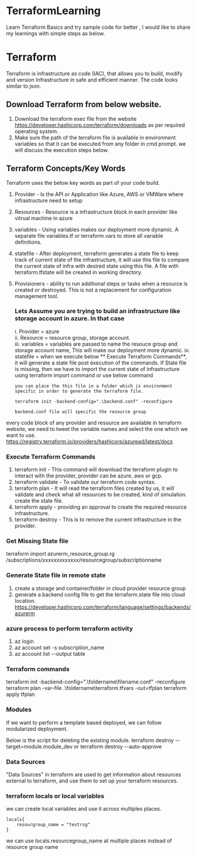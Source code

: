 # TerraformLearning
Learn Terraform Basics and try sample code for better , I would like to share my learnings with simple steps as below.

# Terraform
Terraform is infrastructure as code (IAC), that allows you to build, modify and version Infrastructure in safe and efficient manner. The code looks similar to json.

## Download Terraform from below website.
1. Download the terraform exec file from the website https://developer.hashicorp.com/terraform/downloads as per required operating system.
2. Make sure the path of the terraform file is available in environment variables so that it can be executed from any folder in cmd prompt. we will discuss the execution steps below.

## Terraform Concepts/Key Words
Terraform uses the below key words as part of your code build.
1. Provider - Is the API or Application like Azure, AWS or VMWare where infrastructure need to setup
2. Resources - Resource is a infrastructure block in each provider like vitrual machine in azure
3. variables - Using variables makes our deployment more dynamic. A separate file variables.tf or terraform.vars to store all variable definitions.
4. statefile - After deployment, terraform generates a state file to keep track of current state of the infrastructure, it will use this file to compare the current state of infra with desired state using this file. A file with terraform.tfstate will be created in working directory.
5. Provisioners - ability to run additional steps or tasks when a resource is created or destroyed. This is not a replacement for configuration management tool.

    ### Lets Assume you are trying to build an infrastructure like storage account in azure. In that case 
    i. Provider = azure  
    ii. Resource = resource group, storage account.    
    iii. variables = variables are passed to name the resouce group and storage account name, This will make our deployment more dynamic. 
    iv. statefile = when we execute below ** Execute Terraform Commands**, it will generate a state file post execution of the commands. If State file is missing, then we have to import the current state of infrastructure
       using terraform import command or use below command

       you can place the this file in a folder which is environment specific in order to generate the terraform file.   

       terraform init -backend-config=".\backend.conf" -reconfigure
   
       backend.conf file will specific the resource group 

every code block of any provider and resource are available in terraform website, we need to tweet the variable names and select the one which we want to use.
https://registry.terraform.io/providers/hashicorp/azuread/latest/docs

### Execute Terraform Commands
1. terraform init - This command will download the terraform plugin to interact with the provider, provider can be azure, aws or gcp.
2. terraform validate - To validate our terraform code syntax. 
3. terraform plan - It will read the terraform files created by us, it will validate and check what all resources to be created, kind of simulation. create the state file.
4. terraform apply - providing an approval to create the required resource infrastructure.
5. terraform destroy - This is to remove the current infrastructure in the provider.

### Get Missing State file
terraform import azurerm_resource_group.rg /subscriptions/xxxxxxxxxxxxx/resourcegroup/subscriptionname

### Generate State file in remote state
1. create a storage and container/folder in cloud provider resource group
2. generate a backend config file to get the terraform.state file into cloud location.
https://developer.hashicorp.com/terraform/language/settings/backends/azurerm

### azure process to perform terraform activity
1. az login
2. az account set -s subscription_name
3. az account list --output table

### Terraform commands
terraform init -backend-config=".\foldername\filename.conf" -reconfigure
terraform plan -var-file .\foldername\terraform.tfvars -out=tfplan
terraform apply tfplan

### Modules
If we want to perform a template based deployed, we can follow modularized deployment.

Below is the script for deleting the existing module.
terraform destroy --target=module.module_dev 
or 
terraform destroy --auto-approve


### Data Sources 
"Data Sources" in terraform are used to get information about resources external to terraform, and use them to set up your terraform resources.


### terraform locals or local variables 
we can create local variables and use it across multiples places.
    
    locals{
        resourgroup_name = "testrsg"
    }

we can use locals.resourcegroup_name at multiple places instead of resource group name


